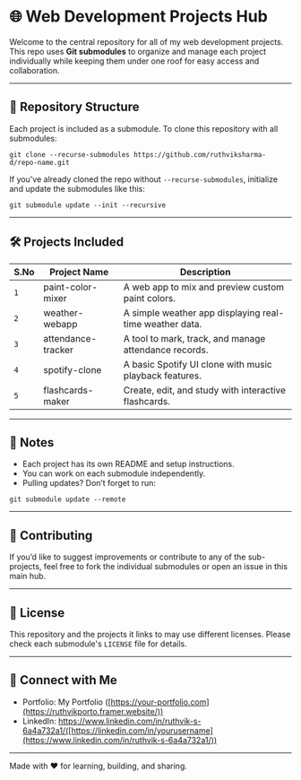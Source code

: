 # 🌐 Web Development Projects Hub

Welcome to the central repository for all of my web development projects. This repo uses **Git submodules** to organize and manage each project individually while keeping them under one roof for easy access and collaboration.

---

## 📁 Repository Structure

Each project is included as a submodule. To clone this repository with all submodules:

```
git clone --recurse-submodules https://github.com/ruthviksharma-d/repo-name.git
```

If you've already cloned the repo without `--recurse-submodules`, initialize and update the submodules like this:

```
git submodule update --init --recursive
```

---

## 🛠 Projects Included

| S.No |    Project Name                     | Description                  |
|--------------|------------------------------------|----------------------|
| `1`  | paint-color-mixer   | 	A web app to mix and preview custom paint colors.         |
| `2`  | weather-webapp    | 	A simple weather app displaying real-time weather data.       |
| `3`  | attendance-tracker     |A tool to mark, track, and manage attendance records.       |
| `4` | spotify-clone | 	A basic Spotify UI clone with music playback features.|
| `5` | flashcards-maker |Create, edit, and study with interactive flashcards.|
<!-- Add more rows as needed -->

---

## 📌 Notes

- Each project has its own README and setup instructions.
- You can work on each submodule independently.
- Pulling updates? Don’t forget to run:

```
git submodule update --remote
```

---

## 🤝 Contributing

If you’d like to suggest improvements or contribute to any of the sub-projects, feel free to fork the individual submodules or open an issue in this main hub.

---

## 📄 License

This repository and the projects it links to may use different licenses. Please check each submodule's `LICENSE` file for details.

---

## 🔗 Connect with Me

- Portfolio: My Portfolio ([https://your-portfolio.com](https://ruthvikporto.framer.website/))
- LinkedIn: https://www.linkedin.com/in/ruthvik-s-6a4a732a1/([https://linkedin.com/in/yourusername](https://www.linkedin.com/in/ruthvik-s-6a4a732a1/))


---

Made with ❤️ for learning, building, and sharing.
